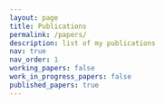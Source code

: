 ```yaml
---
layout: page
title: Publications
permalink: /papers/
description: list of my publications
nav: true
nav_order: 1
working_papers: false 
work_in_progress_papers: false
published_papers: true
---
```



